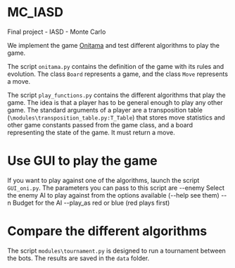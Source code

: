 # MC_IASD
Final project - IASD - Monte Carlo

We implement the game [Onitama](https://en.wikipedia.org/wiki/Onitama) and test different algorithms to play the game. 

The script `onitama.py` contains the definition of the game with its rules and evolution. The class `Board` represents a game, and the class `Move` represents a move.

The script `play_functions.py` contains the different algorithms that play the game. The idea is that a player has to be general enough to play any other game. The standard arguments of a player are a transposition table (`\modules\transposition_table.py:T_Table`) that stores move statistics and other game constants passed from the game class, and a board representing the state of the game. It must return a move.

# Use GUI to play the game
If you want to play against one of the algorithms, launch the script `GUI_oni.py`. The parameters you can pass to this script are
 --enemy    Select the enemy AI to play against from the options available (--help see them)
 --n        Budget for the AI
 --play_as  red or blue (red plays first)
 
# Compare the different algorithms
The script `modules\tournament.py` is designed to run a tournament between the bots. The results are saved in the `data` folder.

